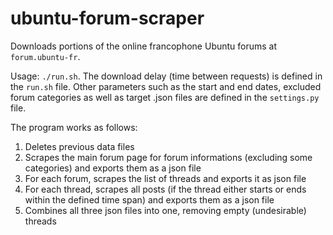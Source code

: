ubuntu-forum-scraper
====================

Downloads portions of the online francophone Ubuntu forums at `forum.ubuntu-fr`.

Usage: `./run.sh`. The download delay (time between requests) is defined in the `run.sh` file. Other parameters such as the start and end dates, excluded forum categories as well as target .json files are defined in the `settings.py` file.

The program works as follows:

1. Deletes previous data files
2. Scrapes the main forum page for forum informations (excluding some categories) and exports them as a json file
3. For each forum, scrapes the list of threads and exports it as json file
4. For each thread, scrapes all posts (if the thread either starts or ends within the defined time span) and exports them as a json file
5. Combines all three json files into one, removing empty (undesirable) threads
